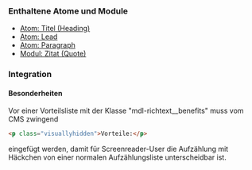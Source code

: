 ### Enthaltene Atome und Module
* [Atom: Titel (Heading)](../../atoms/headings/headings.html)
* [Atom: Lead](../../atoms/lead/lead.html)
* [Atom: Paragraph](../../atoms/paragraph/paragraph.html)
* [Modul: Zitat (Quote)](../../modules/quote/quote.html)

### Integration

#### Besonderheiten
Vor einer Vorteilsliste mit der Klasse "mdl-richtext__benefits" muss vom CMS zwingend

```html
<p class="visuallyhidden">Vorteile:</p>
```

eingefügt werden, damit für Screenreader-User die Aufzählung mit Häckchen von einer normalen Aufzählungsliste unterscheidbar ist.
